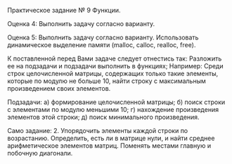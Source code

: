 Практическое задание № 9 Функции.

Оценка 4: 
Выполнить задачу согласно варианту.

Оценка 5: 
Выполнить задачу согласно варианту. Использовать динамическое выделение памяти (malloc, calloc, realloc, free).

К поставленной перед Вами задаче следует отнестись так:
Разложить ее на подзадачи и подзадачи выполнить в функциях;
Например:
Среди строк целочисленной матрицы, содержащих только такие элементы, которые по модулю не больше 10, найти строку с максимальным произведением своих элементов.

Подзадачи:
а) формирование целочисленной матрицы;
б) поиск строки с элементами по модулю меньшими 10;
г) нахождение произведения элементов  этой строки;
д) поиск минимального произведения.

Само задание:
2. Упорядочить элементы каждой строки  по  возрастанию.  Определить, есть ли в матрице нули, и найти среднее арифметическое элементов матриц.  Поменять местами главную и побочную диагонали.
